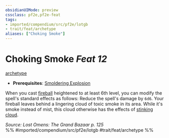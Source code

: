```yaml
---
obsidianUIMode: preview
cssclass: pf2e,pf2e-feat
tags:
- imported/compendium/src/pf2e/lotgb
- trait/feat/archetype
aliases: ["Choking Smoke"]
---
```

# Choking Smoke  *Feat 12*  
[archetype](archetype.md)  

- **Prerequisites**: [Smoldering Explosion](smoldering-explosion-lotgb.md)

When you cast [fireball](../spells/fireball.md) heightened to at least 6th level, you can modify the spell's standard effects as follows: Reduce the spell's damage by `6d6`. Your fireball leaves behind a lingering cloud of toxic smoke in its area. While it's smoke instead of mist, this cloud otherwise has the effects of [stinking cloud](../spells/stinking-cloud.md).

*Source: Lost Omens: The Grand Bazaar p. 125*  
%% #imported/compendium/src/pf2e/lotgb #trait/feat/archetype %%